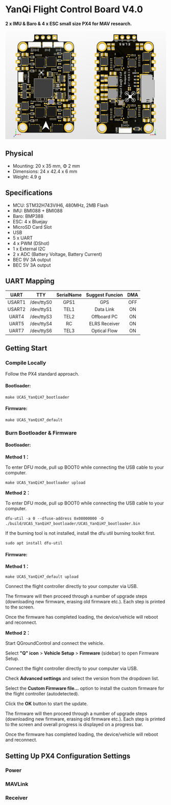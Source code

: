 # YanQi Flight Control Board V4.0

**2 x IMU & Baro & 4 x ESC small size PX4 for MAV research.**

<div align=center><img src="Pictures/2025032401.png" width="800"></div>

## Physical

- Mounting: 20 x 35 mm, Φ 2 mm
- Dimensions: 24 x 42.4 x 6 mm
- Weight: 4.9 g

## Specifications

- MCU: STM32H743VIH6, 480MHz, 2MB Flash
- IMU: BMI088 + BMI088
- Baro: BMP388
- ESC: 4 x Bluejay
- MicroSD Card Slot
- USB
- 5 x UART
- 4 x PWM (DShot)
- 1 x External I2C
- 2 x ADC (Battery Voltage, Battery Current)
- BEC 9V 3A output
- BEC 5V 3A output

## UART Mapping

<div align="center">

| UART | TTY | SerialName | Suggest Funcion | DMA |
| :--: | :-: | :--------: | :-------------: | :-: |
| USART1 | /dev/ttyS0 | GPS1 | GPS | OFF |
| USART2 | /dev/ttyS1 | TEL1 | Data Link | ON |
| UART4 | /dev/ttyS3 | TEL2 | Offboard PC | ON |
| UART5 | /dev/ttyS4 |  RC  | ELRS Receiver | ON |
| UART7 | /dev/ttyS6 | TEL3 | Optical Flow | ON |

</div>

## Getting Start

### Compile Locally

Follow the PX4 standard approach.

#### Bootloader:

```shell
make UCAS_YanQiH7_bootloader
```

#### Firmware:

```shell
make UCAS_YanQiH7_default
```

### Burn Bootloader & Firmware

#### Bootloader:

**Method 1：**

 To enter DFU mode, pull up BOOT0 while connecting the USB cable to your computer.

```shell
make UCAS_YanQiH7_bootloader upload
```

**Method 2：**

 To enter DFU mode, pull up BOOT0 while connecting the USB cable to your computer.

```shell
dfu-util -a 0 --dfuse-address 0x08000000 -D ./build/UCAS_YanQiH7_bootloader/UCAS_YanQiH7_bootloader.bin
```

If the burning tool is not installed, install the dfu util burning toolkit first.

```
sudo apt install dfu-util
```

#### Firmware:

**Method 1：**

```shell
make UCAS_YanQiH7_default upload
```

Connect the flight controller directly to your computer via USB.

The firmware will then proceed through a number of upgrade steps (downloading new firmware, erasing old firmware etc.). Each step is printed to the screen.

Once the firmware has completed loading, the device/vehicle will reboot and reconnect.

**Method 2：**

Start QGroundControl and connect the vehicle.

Select **"Q" icon** > **Vehicle Setup** > **Firmware** (sidebar) to open Firmware Setup.

Connect the flight controller directly to your computer via USB.

Check **Advanced settings** and select the version from the dropdown list.

Select the **Custom Firmware file...** option to install the custom firmware for the flight controller (autodetected).

Click the **OK** button to start the update.

The firmware will then proceed through a number of upgrade steps (downloading new firmware, erasing old firmware etc.). Each step is printed to the screen and overall progress is displayed on a progress bar.

Once the firmware has completed loading, the device/vehicle will reboot and reconnect.

## Setting Up PX4 Configuration Settings

### Power

### MAVLink

### Receiver

